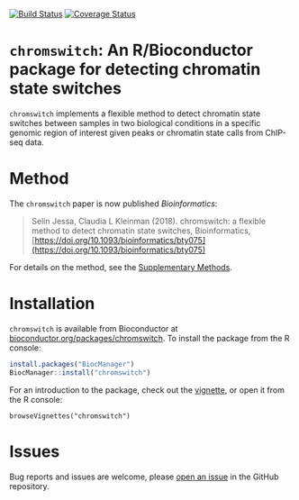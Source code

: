 [![Build Status](https://travis-ci.org/sjessa/chromswitch.svg?branch=master)](https://travis-ci.org/sjessa/chromswitch)
[![Coverage Status](https://coveralls.io/repos/github/sjessa/chromswitch/badge.svg)](https://coveralls.io/github/sjessa/chromswitch)

# `chromswitch`: An R/Bioconductor package for detecting chromatin state switches

`chromswitch` implements a flexible method to detect chromatin state 
switches between samples in two biological conditions in a specific genomic
region of interest given peaks or chromatin state calls from ChIP-seq data.

# Method

The `chromswitch` paper is now published _Bioinformatics_:

> Selin Jessa, Claudia L Kleinman (2018). chromswitch: a flexible method to detect chromatin state switches, Bioinformatics, [https://doi.org/10.1093/bioinformatics/bty075](https://doi.org/10.1093/bioinformatics/bty075)

For details on the method, see the [Supplementary Methods](https://oup.silverchair-cdn.com/oup/backfile/Content_public/Journal/bioinformatics/PAP/10.1093_bioinformatics_bty075/2/bty075_supp.pdf?Expires=1523314027&Signature=MOHlKYzBdR7bNc64a2G-k5eg2TofADoXEVwFUF94ymNUy0U1CuhnvuY1G2PatkwY7toY2svdhLdnivFQZajRfVrEZrMTVaaFV9qEowwIV3OJUmyUbBX2sFR9Hm17yvkFBwhJYjr-Hjek~Q3wXbGVZ7shO8kTJwgiSCaFFI0gbO3qz3PB80tq1NQllArBuZ01qTjxh1eKHUldljsjAOG2jDYHOVHMHQOZwyyiNkhhwvtE~RbdmpmV4y-AqkHiJB4sy~hIT3PyqD67LyEJMndVoNgCa76MaqUVjhH-l6I53f4kQCNtc7tfD2Q8vshU0whtXZUdNAvHIMPTxVNazsiEjA__&Key-Pair-Id=APKAIUCZBIA4LVPAVW3Q).


# Installation

`chromswitch` is available from Bioconductor at [bioconductor.org/packages/chromswitch](https://bioconductor.org/packages/release/bioc/html/chromswitch.html). To install the package from the R console:

```r
install.packages("BiocManager")
BiocManager::install("chromswitch")
```


For an introduction to the package, check out the [vignette](https://bioconductor.org/packages/release/bioc/vignettes/chromswitch/inst/doc/chromswitch_intro.html), or open it from the R console:

```
browseVignettes("chromswitch")
```

# Issues

Bug reports and issues are welcome, please [open an issue](https://github.com/sjessa/chromswitch/issues/new) in the GitHub
repository.

